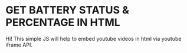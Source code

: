 # GET BATTERY STATUS & PERCENTAGE IN HTML

Hi! This simple JS will help to embed youtube videos in html via youtube iframe API.
